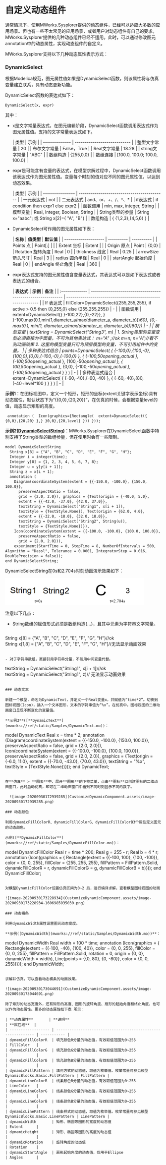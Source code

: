 # 自定义动态组件

通常情况下，使用MWorks.Sysplorer提供的动态组件，已经可以适应大多数的应用场景。但也有一些不太常见的应用场景，或者用户对动态组件有自己的要求，MWorks.Sysplorer提供的几种动态组件已经不适用。此时，可以通过修改图元annotation中的动态属性，实现动态组件的自定义。

MWorks.Sysplorer支持以下几种动态属性表示方式：

### DynamicSelect

根据Modelica规范，图元属性值如果是DynamicSelect函数，则该属性将与仿真变量建立联系，具有动态更新功能。

DynamicSelect函数的表达式如下：

```
DynamicSelect(x, expr)  
```

其中：

- x是文字常量表达式，在图元编辑阶段，DynamicSelect函数调用表达式作为图元属性值。支持的文字常量表达式如下。

   | 类型           | 示例                         |
| -------------- | ---------------------------- |
| 整型文字常量   | 20                           |
| 布尔文字常量   | False，True                  |
| Real文字常量   | 18.28                        |
| string文字常量 | "ABC"                        |
| 数组构造       | {255,0,0}                    |
| 数组连接       | [100.0, 100.0; 100.0, 100.0] |

- expr是可能含有变量的表达式，在模型求解过程中，DynamicSelect函数调用该表达式作为图元属性值。变量每个时刻的值对应不同的图元属性值，以达到动态效果。

   | 类型             | 示例                                        |
| ---------------- | ------------------------------------------- |
| 一元表达式       | not                                         |
| 二元表达式       | and、or、+、/、^、*                         |
| if表达式         | if condition then expr1 else expr2          |
| 函数调用         | min, max, integer, String                   |
| 模型变量         | Real, Integer, Boolean, String              |
| String类型的参量 | String x="aabc"; 或 String x[2]={ "A", "B"} |
| 数组构造         | { {1,2,3},{4,5,6} }                         |

- DynamicSelect可作用的图元属性如下表：

   | **名称**             | **值类型** | **默认值** |
| -------------------- | ---------- | ---------- |
| Points  点           | Point[:]   |            |
| Extent  坐标         | Extent     |            |
| Origin  原点         | Point      | {0,0}      |
| Rotation  旋转角度   | Real       | 0          |
| thickness  线宽      | Real       | 0.25       |
| arrowSize  箭头尺寸  | Real       | 3          |
| radius  圆角半径     | Real       | 0          |
| startAngle  起始角度 | Real       | 0          |
| endAngle  终止角度   | Real       | 360        |

- expr表达式支持的图元属性值含变量表达式，其表达式可以是如下表达式或者表达式的组合。
  
   | **表达式**     | **示例**                                                     | **备注**                                                     |
| :------------- | ------------------------------------------------------------ | ------------------------------------------------------------ |
| If 表达式      | fillColor=DynamicSelect({255,255,255},   if active > 0.5 then {0,255,0} else  {255,255,255}) | -                                                            |
| 函数调用       | extent=DynamicSelect(} }-100,22},{0,-22}},  } }-100,max(0.1,min(1,diameter_a/max(diameter_a,  diameter_b)))*60},  {0,-max(0.1,  min(1, diameter_a/max(diameter_a, diameter_b)))*60}}) | -                                                            |
| 模型变量       | textString =  DynamicSelect("String3", m)                    | 1. String类型的变量变型必须直接为字面量，不可为其他表达式：  m="A" ;//ok  m=n; n="A";//看不到动画效果  2. 这里的模型变量只可为顶层模型的变量，不可引用组件中的变量。 |
| 多种表达式组合 | points=DynamicSelect( { {-100,0},{100,-0},{100,0},{0,0},{-100,-0},{-100,0} },   { {-100,50*opening_actual },  {-100,50*opening_actual },  {100,-50*opening_actual },  {  100,50*opening_actual },  {0,0},  {-100,-50*opening_actual },  {-100,50*opening_actual } } ) | -                                                            |
| 多种表达式组合 | extent=DynamicSelect(  { {-60,-40},{-60,-40} },  { {-60,-40},{80,(-40+level*100 ) } } ) | -                                                            |

**示例1**：在图标视图中，定义一个矩形，矩形的坐标(extent关键字表示坐标)具有动态属性，默认状态下为“{{0,0},{20,20}}”，在仿真的时候，会根据变量level的值，动态显示矩形的高度。

```
 annotation (  Icon(graphics={Rectangle(  extent=DynamicSelect({ {0,0},{20,20} },} }0,0},{20,level} })) }));
```

**示例2([DynamicSelectString](mworks://ref/static/Samples/DynamicSelectString.mo))**：MWorks.Sysplorer在DynamicSelect函数中特别支持了String类型的数组参量，但在使用时会有一些限制。

```
model DynamicSelectString
  String x[8] = {"A", "B", "C", "D", "E", "F", "G", "H"};
  Integer i = integer(time);
  Integer y[8] = {1, 2, 3, 4, 5, 6, 7, 8};
  Integer u = y[y[i + 1]];
  String z = x[i + 1];
  annotation (
    Diagram(coordinateSystem(extent = {{-150.0, -100.0}, {150.0, 100.0}}, 
      preserveAspectRatio = false, 
      grid = {2.0, 2.0}), graphics = {Text(origin = {-40.0, 5.0}, 
      extent = {{-42.0, -37.0}, {42.0, 37.0}}, 
      textString = DynamicSelect("String1", x[i + 1]), 
      textStyle = {TextStyle.None}), Text(origin = {62.0, 4.0}, 
      extent = {{-32.0, -18.0}, {32.0, 18.0}}, 
      textString = DynamicSelect("String2", String(u)), 
      textStyle = {TextStyle.None})}), 
    Icon(coordinateSystem(extent = {{-100.0, -100.0}, {100.0, 100.0}}, 
      preserveAspectRatio = false, 
      grid = {2.0, 2.0})), 
    experiment(StartTime = 0, StopTime = 8, NumberOfIntervals = 500, Algorithm = "Dassl", Tolerance = 0.0001, IntegratorStep = 0.016, DoublePrecision = false));
end DynamicSelectString;
```

DynamicSelectString在0s和2.704s时刻动画演示效果如下：

![image-20200930151548113](CustomizeDynamicComponent.assets/image-20200930151548113.png)

注意以下几点：

- String数组的赋值形式必须是数组构造{…}，且其中元素为字符串文字常量。
  
   ```
String  x[8] = {"A", "B", "C", "D",  "E", "F", "G", "H"}//ok   
String  x[1,8] = ["A", "B", "C", "D",  "E", "F", "G", "H"]//无法显示动画效果  
   ```

- 对于字符串数组，直接引用字符串分量，不能用中间变量代替。
  
   ```
  textString = DynamicSelect("String1", x[i + 1])//ok   
  textString  = DynamicSelect("String1", z)// 无法显示动画效果  
  ```

### 动态文本

新建一个模型，命名为DynamicText，并定义一个Real变量x，并赋值为“time*2”。切换到图标视图(Icon)，插入一个文本图形，文本的字符串值为“%x”。在仿真中，图标视图的二维动画窗口呈现不断变化的变量值。 

**示例3**([**DynamicText**](mworks://ref/static/Samples/DynamicText.mo))：

```
model DynamicText
  Real x = time * 2;
  annotation (Diagram(coordinateSystem(extent = {{-150.0, -100.0}, {150.0, 100.0}}, 
    preserveAspectRatio = false, 
    grid = {2.0, 2.0})), 
    Icon(coordinateSystem(extent = {{-100.0, -100.0}, {100.0, 100.0}}, 
      preserveAspectRatio = false, 
      grid = {2.0, 2.0}), graphics = {Text(origin = {-6.0, 11.0}, 
      extent = {{-70.0, -43.0}, {70.0, 43.0}}, 
      textString = "%x", 
      textStyle = {TextStyle.None})}));
end DynamicText;
```

在**仿真** > **图表**中，展开**图形**的下拉菜单，点击**图标**以创建图标的二维动画窗口，此时启动仿真，即可在二维动画窗口中看到不同时刻显示不同的数字。

  ![image-20200930172939285](CustomizeDynamicComponent.assets/image-20200930172939285.png)

### 动态颜色

利用dynamicFillColorR、dynamicFillColorG、dynamicFillColorB3个属性定义图元的动态颜色。

示例([**DynamicFillColor**](mworks://ref/static/Samples/DynamicFillColor.mo))：

```
model DynamicFillColor
  Real r = time * 200;
  Real g = 255 - r;
  Real b = 4 * r;
  annotation (Icon(graphics = {
    Rectangle(extent = {{-100, 100}, {100, -100}}, color = {0, 0, 255}, fillColor = {255, 255, 255}, fillPattern = FillPattern.Solid, 
    dynamicFillColorR = r, dynamicFillColorG = g, dynamicFillColorB = b)}));
end DynamicFillColor; 
```

对模型DynamicFillColor设置仿真区间为0~2 后，进行编译求解，查看模型图标视图的动画

![image-20200930173228934](CustomizeDynamicComponent.assets/image-20200930173228934-1606985035030.png)                             

### 动态横条

利用dynamicWidth属性设置图元动态宽度。

**示例([DynamicWidth](mworks://ref/static/Samples/DynamicWidth.mo))**：

```
model DynamicWidth
  Real width = 100 * time;
  annotation (Icon(graphics = {
    Rectangle(extent = {{-100, -40}, {100, 40}}, color = {0, 0, 255}, fillColor = {0, 0, 255}, fillPattern = FillPattern.Solid, rotation = 0, origin = {0, 0}, dynamicWidth = width), 
    Line(points = {{0, 80}, {0, -80}}, color = {0, 0, 255})}));
end DynamicWidth;
```

求解并仿真，可以查看动态横条的动画效果。

![image-20200930173044691](CustomizeDynamicComponent.assets/image-20200930173044691.png)                

除了矩形的动态宽度外，还有矩形的高度、图形的旋转角度、扇形的起始角度和终止角度，也可以作为动态属性。更多的动态属性如下表 所示：

| **动态属性**       | **说明**                                                     | **属性段**  |
| ------------------ | ------------------------------------------------------------ | ----------- |
| dynamicFillColorR  | 填充颜色R分量的动态值，有效取值范围为0~255                   | FillColor   |
| dynamicFillColorG  | 填充颜色G分量的动态值，有效取值范围为0~255                   |             |
| dynamicFillColorB  | 填充颜色B分量的动态值，有效取值范围为0~255                   |             |
| dynamicFillPattern | 填充方式的动态值，取值为枚举值。枚举常量可参见模型DynamicBlocks.Basic.FillPattern | FillPattern |
| dynamicLineColorR  | 线条颜色R分量的动态值，有效取值范围为0~255                   | LineColor   |
| dynamicLineColorG  | 线条颜色G分量的动态值，有效取值范围为0~255                   |             |
| dynamicLineColorB  | 线条颜色B分量的动态值，有效取值范围为0~255                   |             |
| dynamicLinePattern | 线条样式的动态值，取值为枚举值。枚举常量可参见模型DynamicBlocks.Basic.LinePattern | LinePattern |
| dynamicWidth       | 矩形、椭圆等图形的宽度的动态值                               | Extent      |
| dynamicHeight      | 矩形、椭圆等图形的高度的动态值                               |             |
| dynamicRotation    | 旋转角度的动态值                                             | Rotation    |
| dynamicStartAngle  | 扇形起始角度的动态值，仅用于Ellipse                          | Angles      |

